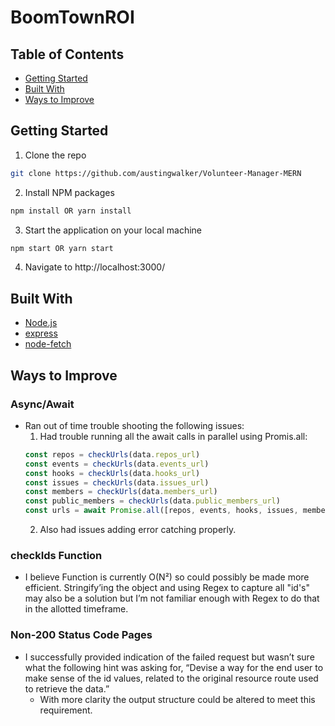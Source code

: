 # BoomTownROI 

<!-- TABLE OF CONTENTS -->
## Table of Contents


* [Getting Started](#getting-started)
* [Built With](#built-with)
* [Ways to Improve](#ways-to-improve)


<!-- GETTING STARTED -->
## Getting Started

1. Clone the repo
```sh
git clone https://github.com/austingwalker/Volunteer-Manager-MERN
```
2. Install NPM packages
```sh
npm install OR yarn install
```
3. Start the application on your local machine
```sh
npm start OR yarn start
```
4. Navigate to http://localhost:3000/


## Built With

* [Node.js](https://nodejs.org/en/)
* [express](https://www.npmjs.com/package/express)
* [node-fetch](https://www.npmjs.com/package/node-fetch)


## Ways to Improve

### Async/Await
  * Ran out of time trouble shooting the following issues:
    1. Had trouble running all the await calls in parallel using Promis.all:
    ```javascript
    const repos = checkUrls(data.repos_url)
    const events = checkUrls(data.events_url)
    const hooks = checkUrls(data.hooks_url)
    const issues = checkUrls(data.issues_url)
    const members = checkUrls(data.members_url)
    const public_members = checkUrls(data.public_members_url)
    const urls = await Promise.all([repos, events, hooks, issues, members, public_members])
    ```
    2. Also had issues adding error catching properly.

### checkIds Function
  * I believe Function is currently O(N²) so could possibly be made more efficient. Stringify’ing the object and using Regex to capture all "id's" may also be a solution but I’m not familiar enough with Regex to do that in the allotted timeframe.

### Non-200 Status Code Pages
  * I successfully provided indication of the failed request but wasn’t sure what the following hint was asking for, “Devise a way for the end user to make sense of the id values, related to the original resource route used to retrieve the data.”
    * With more clarity the output structure could be altered to meet this requirement.

